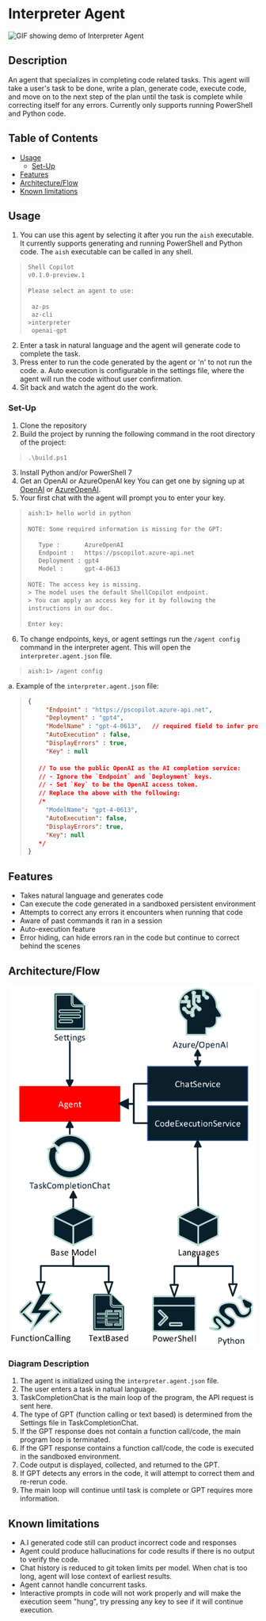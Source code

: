 # Interpreter Agent

![GIF showing demo of Interpreter Agent](./assets/InterpreterAgentDemoSpedUp.gif)

## Description

An agent that specializes in completing code related tasks. This agent will take a user's task to be done, write a plan, generate code, execute code, and move on to the next step of the plan until
the task is complete while correcting itself for any errors. Currently only supports running PowerShell and Python code.

## Table of Contents

  - [Usage](#usage)
	 - [Set-Up](#set-up)
  - [Features](#features)
  - [Architecture/Flow](#architectureflow)
  - [Known limitations](#known-limitations)

## Usage

1. You can use this agent by selecting it after you run the `aish` executable. It currently supports generating and running PowerShell and Python code. The `aish` executable can be called in any shell.
>```
>Shell Copilot
>v0.1.0-preview.1
>
>Please select an agent to use:
>
>  az-ps
>  az-cli
> >interpreter
>  openai-gpt
>```
2. Enter a task in natural language and the agent will generate code to complete the task.
3. Press enter to run the code generated by the agent or 'n' to not run the code.
	a. Auto execution is configurable in the settings file, where the agent will run the code without user confirmation.
4. Sit back and watch the agent do the work.

### Set-Up

1. Clone the repository															
2. Build the project by running the following command in the root directory of the project:
>```pwsh
>.\build.ps1
>```
3. Install Python and/or PowerShell 7 
4. Get an OpenAI or AzureOpenAI key You can get one by signing up at [OpenAI](https://platform.openai.com/signup) or [AzureOpenAI](https://azure.microsoft.com/en-us/services/cognitive-services/openai/).
5. Your first chat with the agent will prompt you to enter your key.
>```
>aish:1> hello world in python
>
>NOTE: Some required information is missing for the GPT:
>
>    Type :       AzureOpenAI
>    Endpoint :   https://pscopilot.azure-api.net
>    Deployment : gpt4
>    Model :      gpt-4-0613
>
>NOTE: The access key is missing.
> > The model uses the default ShellCopilot endpoint.
> > You can apply an access key for it by following the instructions in our doc.
>
>Enter key:
>```

6. To change endpoints, keys, or agent settings run the `/agent config` command in the interpreter agent. This will open the `interpreter.agent.json` file.
>```
> aish:1> /agent config
>```

a. Example of the `interpreter.agent.json` file:

>```json
>{
>      "Endpoint" : "https://pscopilot.azure-api.net",
>      "Deployment" : "gpt4",
>      "ModelName" : "gpt-4-0613",   // required field to infer properties of the service, such as token limit.
>      "AutoExecution" : false,
>      "DisplayErrors" : true,
>      "Key" : null
>
>    // To use the public OpenAI as the AI completion service:
>    // - Ignore the `Endpoint` and `Deployment` keys.
>    // - Set `Key` to be the OpenAI access token.
>    // Replace the above with the following:
>    /*
>      "ModelName": "gpt-4-0613",
>      "AutoExecution": false,
>      "DisplayErrors": true,
>      "Key": null
>    */
>}
>```

## Features

- Takes natural language and generates code
- Can execute the code generated in a sandboxed persistent environment
- Attempts to correct any errors it encounters when running that code
- Aware of past commands it ran in a session
- Auto-execution feature 
- Error hiding, can hide errors ran in the code but continue to correct behind the scenes

## Architecture/Flow

<img src="./assets/Interpreter-Agent-Architecture.png" alt="Interpreter-Agent" width="500"/>

### Diagram Description
1. The agent is initialized using the `interpreter.agent.json` file.
2. The user enters a task in natual language.
3. TaskCompletionChat is the main loop of the program, the API request is sent here.
4. The type of GPT (function calling or text based) is determined from the Settings file in TaskCompletionChat.
5. If the GPT response does not contain a function call/code, the main program loop is terminated.
6. If the GPT response contains a function call/code, the code is executed in the sandboxed environment.
7. Code output is displayed, collected, and returned to the GPT.				
8. If GPT detects any errors in the code, it will attempt to correct them and re-rerun code.
9. The main loop will continue until task is complete or GPT requires more information. 

## Known limitations
- A.I generated code still can product incorrect code and responses
- Agent could produce hallucinations for code results if there is no output to verify the code.
- Chat history is reduced to git token limits per model. When chat is too long, agent will lose context of earliest results.
- Agent cannot handle concurrent tasks.
- Interactive prompts in code will not work properly and will make the execution seem "hung", try pressing any key to see if it will continue execution.